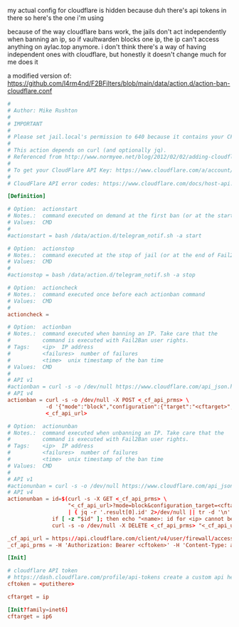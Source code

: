 my actual config for cloudflare is hidden because duh there's api tokens in there so here's the one i'm using

because of the way cloudflare bans work, the jails don't act independently when banning an ip, so if vaultwarden blocks one ip, the ip can't access anything on aylac.top anymore. i don't think there's a way of having independent ones with cloudflare, but honestly it doesn't change much for me does it

a modified version of:
https://github.com/l4rm4nd/F2BFilters/blob/main/data/action.d/action-ban-cloudflare.conf

```conf
#
# Author: Mike Rushton
#
# IMPORTANT
#
# Please set jail.local's permission to 640 because it contains your CF API key.
#
# This action depends on curl (and optionally jq).
# Referenced from http://www.normyee.net/blog/2012/02/02/adding-cloudflare-support-to-fail2ban by NORM YEE
#
# To get your CloudFlare API Key: https://www.cloudflare.com/a/account/my-account
#
# CloudFlare API error codes: https://www.cloudflare.com/docs/host-api.html#s4.2

[Definition]

# Option:  actionstart
# Notes.:  command executed on demand at the first ban (or at the start of Fail2Ban if actionstart_on_demand is set to false).
# Values:  CMD
#
#actionstart = bash /data/action.d/telegram_notif.sh -a start

# Option:  actionstop
# Notes.:  command executed at the stop of jail (or at the end of Fail2Ban)
# Values:  CMD
#
#actionstop = bash /data/action.d/telegram_notif.sh -a stop

# Option:  actioncheck
# Notes.:  command executed once before each actionban command
# Values:  CMD
#
actioncheck =

# Option:  actionban
# Notes.:  command executed when banning an IP. Take care that the
#          command is executed with Fail2Ban user rights.
# Tags:    <ip>  IP address
#          <failures>  number of failures
#          <time>  unix timestamp of the ban time
# Values:  CMD
#
# API v1
#actionban = curl -s -o /dev/null https://www.cloudflare.com/api_json.html -d 'a=ban' -d 'tkn=<cftoken>' -d 'email=<cfuser>' -d 'key=<ip>'
# API v4
actionban = curl -s -o /dev/null -X POST <_cf_api_prms> \
            -d '{"mode":"block","configuration":{"target":"<cftarget>","value":"<ip>"},"notes":"Fail2Ban <name>"}' \
            <_cf_api_url>

# Option:  actionunban
# Notes.:  command executed when unbanning an IP. Take care that the
#          command is executed with Fail2Ban user rights.
# Tags:    <ip>  IP address
#          <failures>  number of failures
#          <time>  unix timestamp of the ban time
# Values:  CMD
#
# API v1
#actionunban = curl -s -o /dev/null https://www.cloudflare.com/api_json.html -d 'a=nul' -d 'tkn=<cftoken>' -d 'email=<cfuser>' -d 'key=<ip>'
# API v4
actionunban = id=$(curl -s -X GET <_cf_api_prms> \
                   "<_cf_api_url>?mode=block&configuration_target=<cftarget>&configuration_value=<ip>&page=1&per_page=1&notes=Fail2Ban%%20<name>" \
                   | { jq -r '.result[0].id' 2>/dev/null || tr -d '\n' | sed -nE 's/^.*"result"\s*:\s*\[\s*\{\s*"id"\s*:\s*"([^"]+)".*$/\1/p'; })
              if [ -z "$id" ]; then echo "<name>: id for <ip> cannot be found"; exit 0; fi;
              curl -s -o /dev/null -X DELETE <_cf_api_prms> "<_cf_api_url>/$id"

_cf_api_url = https://api.cloudflare.com/client/v4/user/firewall/access_rules/rules
_cf_api_prms = -H 'Authorization: Bearer <cftoken>' -H 'Content-Type: application/json'

[Init]

# cloudflare API token
# https://dash.cloudflare.com/profile/api-tokens create a custom api here and enable account firewall access rules  both read and write
cftoken = <putithere>

cftarget = ip

[Init?family=inet6]
cftarget = ip6
```
